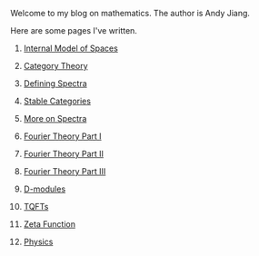 Welcome to my blog on mathematics. The author is Andy Jiang.

Here are some pages I've written.

1) [Internal Model of Spaces](internal_model_spaces.md)

2) [Category Theory](category_theory.md)

3) [Defining Spectra](defining_spectra.md)

4) [Stable Categories](stable_category.md)

5) [More on Spectra](more_spectra.md)

6) [Fourier Theory Part I](fourier-theory-1.md)

7) [Fourier Theory Part II](fourier-theory-2.md)

8) [Fourier Theory Part III](fourier-theory-3.md)

9) [D-modules](d-modules.md)

10) [TQFTs](tqft.md)

11) [Zeta Function](zeta.md)

12) [Physics](physics.md)

